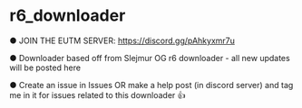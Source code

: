# r6_downloader
● JOIN THE EUTM SERVER: https://discord.gg/pAhkyxmr7u

● Downloader based off from Slejmur OG r6 downloader - all new updates will be posted here

● Create an issue in Issues OR make a help post (in discord server) and tag me in it for issues related to this downloader 👍
